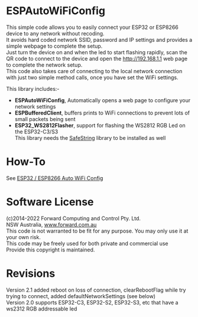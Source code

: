 # ESPAutoWiFiConfig
This simple code allows you to easily connect your ESP32 or ESP8266 device to any network without recoding.   
It avoids hard coded network SSID, password and IP settings and provides a simple webpage to complete the setup.   
Just turn the device on and when the led to start flashing rapidly, scan the QR code to connect to the device and open the http://192.168.1.1 web page to complete the network setup.   
This code also takes care of connecting to the local network connection with just two simple method calls, once you have set the WiFi settings.  

This library includes:-  
* **ESPAutoWiFiConfig**, Automatically opens a web page to configure your network settings  
* **ESPBufferedClient**, buffers prints to WiFi connections to prevent lots of small packets being sent   
* **ESP32_WS2812Flasher**, support for flashing the WS2812 RGB Led on the ESP32-C3/S3  
This library needs the [SafeString](https://www.forward.com.au/pfod/ArduinoProgramming/SafeString/index.html) library to be installed as well

# How-To
See [ESP32 / ESP8266 Auto WiFi Config](https://www.forward.com.au/pfod/ESPAutoWiFiConfig/index.html)  

# Software License
(c)2014-2022 Forward Computing and Control Pty. Ltd.  
NSW Australia, www.forward.com.au  
This code is not warranted to be fit for any purpose. You may only use it at your own risk.  
This code may be freely used for both private and commercial use  
Provide this copyright is maintained.    

# Revisions
Version 2.1 added reboot on loss of connection, clearRebootFlag while try trying to connect, added defaultNetworkSettings (see below)   
Version 2.0 supports ESP32-C3, ESP32-S2, ESP32-S3, etc that have a ws2312 RGB addressable led   
